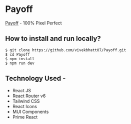# Payoff

[Payoff](https://payoff-six.vercel.app/) - 100% Pixel Perfect

## How to install and run locally?

```
$ git clone https://github.com/vivekbhatt07/Payoff.git
$ cd Payoff
$ npm install
$ npm run dev
```

## Technology Used -

- React JS
- React Router v6
- Tailwind CSS
- React Icons
- MUI Components
- Prime React
